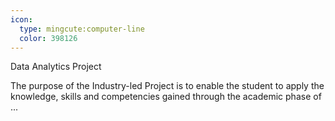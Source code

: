 ```yaml
---
icon:
  type: mingcute:computer-line
  color: 398126
---
```

Data Analytics Project

The purpose of the Industry-led Project is to enable the student to apply the knowledge, skills and competencies gained through the academic phase of  ... 
